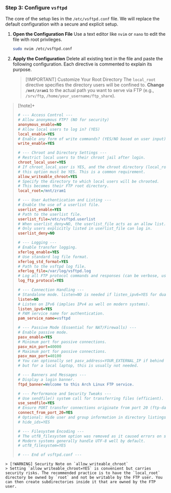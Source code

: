 ### Step 3: Configure `vsftpd`

The core of the setup lies in the `/etc/vsftpd.conf` file. We will replace the default configuration with a secure and explicit setup.

1.  **Open the Configuration File**
    Use a text editor like `nvim` or `nano` to edit the file with root privileges.

    ```bash
    sudo nvim /etc/vsftpd.conf
    ```

2.  **Apply the Configuration**
    Delete all existing text in the file and paste the following configuration. Each directive is commented to explain its purpose.

    > [!IMPORTANT] Customize Your Root Directory
    > The `local_root` directive specifies the directory users will be confined to. **Change `/mnt/zram1`** to the actual path you want to serve via FTP (e.g., `/srv/ftp`, `/home/your_username/ftp_share`).


> [!note]+ 
>```ini
># --- Access Control ---
># Allow anonymous FTP? (NO for security)
>anonymous_enable=NO
># Allow local users to log in? (YES)
>local_enable=YES
># Enable any form of write commands? (YES/NO based on user input)
>write_enable=YES
>
># --- Chroot and Directory Settings ---
># Restrict local users to their chroot jail after login.
>chroot_local_user=YES
># If chroot_local_user is YES, and the chroot directory (local_root) is writable by the user,
># this option must be YES. This is a common requirement.
>allow_writeable_chroot=YES
># Specify the directory to which local users will be chrooted.
># This becomes their FTP root directory.
>local_root=/mnt/zram1
>
># --- User Authentication and Listing ---
># Enable the use of a userlist file.
>userlist_enable=YES
># Path to the userlist file.
>userlist_file=/etc/vsftpd.userlist
># When userlist_deny=NO, the userlist_file acts as an allow list.
># Only users explicitly listed in userlist_file can log in.
>userlist_deny=NO
>
># --- Logging ---
># Enable transfer logging.
>xferlog_enable=YES
># Use standard log file format.
>xferlog_std_format=YES
># Path to the vsftpd log file.
>xferlog_file=/var/log/vsftpd.log
># Log all FTP protocol commands and responses (can be verbose, useful for debugging).
>log_ftp_protocol=YES
>
># --- Connection Handling ---
># Standalone mode. listen=NO is needed if listen_ipv6=YES for dual-stack.
>listen=NO
># Listen on IPv6 (implies IPv4 as well on modern systems).
>listen_ipv6=YES
># PAM service name for authentication.
>pam_service_name=vsftpd
>
># --- Passive Mode (Essential for NAT/Firewalls) ---
># Enable passive mode.
>pasv_enable=YES
># Minimum port for passive connections.
>pasv_min_port=40000
># Maximum port for passive connections.
>pasv_max_port=40100
># You can optionally set pasv_address=YOUR_EXTERNAL_IP if behind NAT,
># but for a local laptop, this is usually not needed.
>
># --- Banners and Messages ---
># Display a login banner.
>ftpd_banner=Welcome to this Arch Linux FTP service.
>
># --- Performance and Security Tweaks ---
># Use sendfile() system call for transferring files (efficient).
>use_sendfile=YES
># Ensure PORT transfer connections originate from port 20 (ftp-data) on the server.
>connect_from_port_20=YES
># Optional: Hide user and group information in directory listings (shows 'ftp ftp').
># hide_ids=YES
>
># --- Filesystem Encoding ---
># The utf8_filesystem option was removed as it caused errors on some systems.
># Modern systems generally handle UTF-8 well by default.
># utf8_filesystem=YES 
>
># --- End of vsftpd.conf ---
>```

    > [!WARNING] Security Note on `allow_writeable_chroot`
    > Setting `allow_writeable_chroot=YES` is convenient but carries security risks. The recommended practice is to have the `local_root` directory be owned by `root` and not be writable by the FTP user. You can then create subdirectories inside it that are owned by the FTP user.
